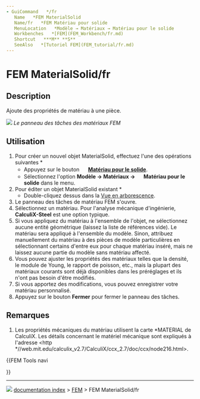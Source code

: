 ```yaml
---
- GuiCommand   */fr
   Name   *FEM MaterialSolid
   Name/fr   *FEM Matériau pour solide
   MenuLocation   *Modèle → Matériaux → Matériau pour le solide
   Workbenches   *[FEM](FEM_Workbench/fr.md)
   Shortcut   ***M** **S**
   SeeAlso   *[Tutoriel FEM](FEM_tutorial/fr.md)
---
```


# FEM MaterialSolid/fr

## Description

Ajoute des propriétés de matériau à une pièce.

![](images/FEMMaterialSolidProperties.png ) 
*Le panneau des tâches des matériaux FEM*

## Utilisation

1.  Pour créer un nouvel objet MaterialSolid, effectuez l\'une des opérations suivantes   *
    -   Appuyez sur le bouton **<img src="images/FEM_MaterialSolid.svg" width=16px> [Matériau pour le solide](FEM_MaterialSolid/fr.md)**.
    -   Sélectionnez l\'option **Modèle → Matériaux → <img src="images/FEM_MaterialSolid.svg" width=16px> Matériau pour le solide** dans le menu.
2.  Pour éditer un objet MaterialSolid existant   *
    -   Double-cliquez dessus dans la [Vue en arborescence](Tree_view/fr.md).
3.  Le panneau des tâches de matériau FEM s\'ouvre.
4.  Sélectionnez un matériau. Pour l\'analyse mécanique d\'ingénierie, **CalculiX-Steel** est une option typique.
5.  Si vous appliquez du matériau à l\'ensemble de l\'objet, ne sélectionnez aucune entité géométrique (laissez la liste de références vide). Le matériau sera appliqué à l\'ensemble du modèle. Sinon, attribuez manuellement du matériau à des pièces de modèle particulières en sélectionnant certains d\'entre eux pour chaque matériau inséré, mais ne laissez aucune partie du modèle sans matériau affecté.
6.  Vous pouvez ajuster les propriétés des matériaux telles que la densité, le module de Young, le rapport de poisson, etc., mais la plupart des matériaux courants sont déjà disponibles dans les préréglages et ils n\'ont pas besoin d\'être modifiés.
7.  Si vous apportez des modifications, vous pouvez enregistrer votre matériau personnalisé.
8.  Appuyez sur le bouton **Fermer** pour fermer le panneau des tâches.

## Remarques

1.  Les propriétés mécaniques du matériau utilisent la carte \*MATERIAL de CalculiX. Les détails concernant le matériel mécanique sont expliqués à l\'adresse <http   *//web.mit.edu/calculix_v2.7/CalculiX/ccx_2.7/doc/ccx/node216.html>.





{{FEM Tools navi

}}



---
![](images/Right_arrow.png) [documentation index](../README.md) > [FEM](Category_FEM.md) > FEM MaterialSolid/fr
